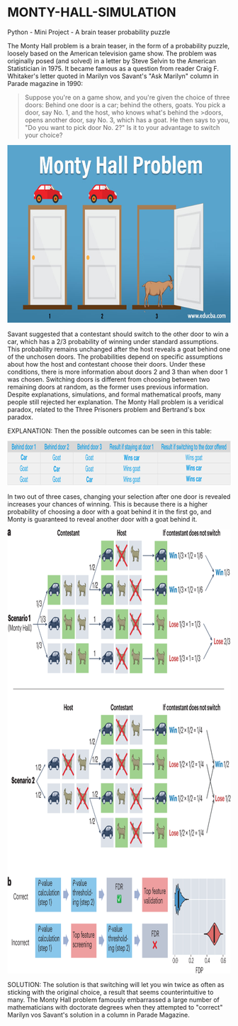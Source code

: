 # MONTY-HALL-SIMULATION
Python - Mini Project - A brain teaser probability puzzle

The Monty Hall problem is a brain teaser, in the form of a probability puzzle, loosely based on the American television game show. The problem was originally posed (and solved) in a letter by Steve Selvin to the American Statistician in 1975. It became famous as a question from reader Craig F. Whitaker's letter quoted in Marilyn vos Savant's "Ask Marilyn" column in Parade magazine in 1990:

>Suppose you're on a game show, and you're given the choice of three doors: Behind one door is a car; behind the others, goats. You pick a door, say No. 1, and the host, who knows what's behind the >doors, opens another door, say No. 3, which has a goat. He then says to you, "Do you want to pick door No. 2?" Is it to your advantage to switch your choice?

<p align="center">
  <img src="https://github.com/A-Chandini-Devi/MONTY-HALL-SIMULATION/blob/main/Monty-Hall-Problem-1.jpg" alt="3 Doors with 1 car and 2 goats" width="600" height="400">
</p>

 
Savant suggested that a contestant should switch to the other door to win a car, which has a 2/3 probability of winning under standard assumptions. This probability remains unchanged after the host reveals a goat behind one of the unchosen doors. The probabilities depend on specific assumptions about how the host and contestant choose their doors. Under these conditions, there is more information about doors 2 and 3 than when door 1 was chosen. Switching doors is different from choosing between two remaining doors at random, as the former uses previous information. Despite explanations, simulations, and formal mathematical proofs, many people still rejected her explanation. The Monty Hall problem is a veridical paradox, related to the Three Prisoners problem and Bertrand's box paradox.

EXPLANATION:
Then the possible outcomes can be seen in this table:
<p align="center">
  <img src="https://github.com/A-Chandini-Devi/MONTY-HALL-SIMULATION/blob/main/Montey%20Hall%20Problem3.png" alt="Possible outcome table refer wikipedia" width="800" height="100">
</p>

In two out of three cases, changing your selection after one door is revealed increases your chances of winning. This is because there is a higher probability of choosing a door with a goat behind it in the first go, and Monty is guaranteed to reveal another door with a goat behind it.
<p align="center">
  <img src="https://github.com/A-Chandini-Devi/MONTY-HALL-SIMULATION/blob/main/Montey%20Hall%20Problem2.png" alt="Possible outcome table refer wikipedia" width="800" height="1000">
</p>

SOLUTION:
The solution is that switching will let you win twice as often as sticking with the original choice, a result that seems counterintuitive to many. The Monty Hall problem famously embarrassed a large number of mathematicians with doctorate degrees when they attempted to "correct" Marilyn vos Savant's solution in a column in Parade Magazine.

